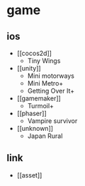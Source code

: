 # game
## ios
- [[cocos2d]]
  - Tiny Wings
- [[unity]]
  - Mini motorways
  - Mini Metro+
  - Getting Over It+
- [[gamemaker]]
  - Turmoil+
- [[phaser]]
  - Vampire survivor
- [[unknown]]
  - Japan Rural

## link
- [[asset]]
